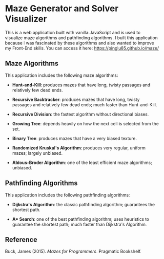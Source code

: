 # Maze Generator and Solver Visualizer

This is a web application built with vanilla JavaScript and is used to visualize maze algorithms and pathfinding algorithms. I built this application because I was fascinated by these algorithms and also wanted to improve my Front-End skills. You can access it here: https://pinglu85.github.io/maze/

## Maze Algorithms

This application includes the following maze algorithms:

- **Hunt-and-Kill**: produces mazes that have long, twisty passages and relatively few dead ends.

- **Recursive Backtracker**: produces mazes that have long, twisty passages and relatively few dead ends; much faster than Hunt-and-Kill.

- **Recursive Division**: the fastest algorithm without directional biases.

- **Growing Tree**: depends heavily on how the next cell is selected from the set.

- **Binary Tree**: produces mazes that have a very biased texture.

- **Randomized Kruskal's Algorithm**: produces very regular, uniform mazes; largely unbiased.

- **Aldous-Broder Algorithm**: one of the least efficient maze algorithms; unbiased.

## Pathfinding Algorithms

This application includes the following pathfinding algorithms:

- **Dijkstra's Algorithm**: the classic pathfinding algorithm; guarantees the shortest path.

- **A\* Search**: one of the best pathfinding algorithm; uses heuristics to guarantee the shortest path; much faster than Dijkstra's Algorithm.

## Reference

Buck, James (2015). _Mazes for Programmers_. Pragmatic Bookshelf.
